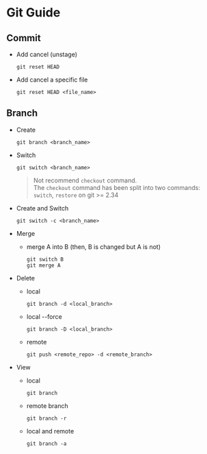 # Git Guide

## Commit
- Add cancel (unstage)
  ```commandline
  git reset HEAD
  ```
  
- Add cancel a specific file
  ```commandline
  git reset HEAD <file_name>
  ```

## Branch
- Create  
  ```commandline
  git branch <branch_name>
  ```

- Switch  
  ```commandline
  git switch <branch_name>
  ```
  > Not recommend ```checkout``` command.  
  > The ```checkout``` command has been split into two commands: ```switch```, ```restore``` on git >= 2.34

- Create and Switch  
  ```commandline
  git switch -c <branch_name>
  ```

- Merge
  - merge A into B (then, B is changed but A is not)
    ```commandline
    git switch B
    git merge A
    ```

- Delete
  - local  
    ```commandline
    git branch -d <local_branch>
    ```
  - local --force  
    ```commandline
    git branch -D <local_branch>
    ```
  - remote  
    ```commandline
    git push <remote_repo> -d <remote_branch>
    ```

- View
  - local  
    ```commandline
    git branch
    ```
  - remote branch  
    ```commandline
    git branch -r
    ```
  - local and remote  
    ```commandline
    git branch -a
    ```